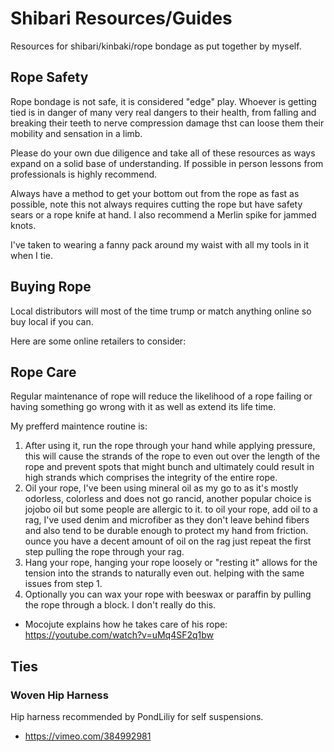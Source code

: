 # Shibari Resources/Guides
Resources for shibari/kinbaki/rope bondage as put together by myself.

## Rope Safety

Rope bondage is not safe, it is considered "edge" play. Whoever is getting tied is in danger of many very real dangers to their health, from falling and breaking their teeth to nerve compression damage thst can loose them their mobility and sensation in a limb.

Please do your own due diligence and take all of these resources as ways expand on a solid base of understanding. If possible in person lessons from professionals is highly recommend.

Always have a method to get your bottom out from the rope as fast as possible, note this not always requires cutting the rope but have safety sears or a rope knife at hand. I also recommend a Merlin spike for jammed knots.

I've taken to wearing a fanny pack around my waist with all my tools in it when I tie.

## Buying Rope

Local distributors will most of the time trump or match anything online so buy local if you can.

Here are some online retailers to consider:

## Rope Care

Regular maintenance of rope will reduce the likelihood of a rope failing or having something go wrong with it as well as extend its life time.

My prefferd maintence routine is:

1. After using it, run the rope through your hand while applying pressure, this will cause the strands of the rope to even out over the length of the rope and prevent spots that might bunch and ultimately could result in high strands which comprises the integrity of the entire rope.
2. Oil your rope, I've been using mineral oil as my go to as it's mostly odorless, colorless and does not go rancid, another popular choice is jojobo oil but some people are allergic to it. to oil your rope, add oil to a rag, I've used denim and microfiber as they don't leave behind fibers and also tend to be durable enough to protect my hand from friction. ounce you have a decent amount of oil on the rag just repeat the first step pulling the rope through your rag.
3. Hang your rope, hanging your rope loosely or "resting it" allows for the tension into the strands to naturally even out. helping with the same issues from step 1.
4. Optionally you can wax your rope with beeswax or paraffin by pulling the rope through a block. I don't really do this.

- Mocojute explains how he takes care of his rope: https://youtube.com/watch?v=uMq4SF2q1bw

## Ties

### Woven Hip Harness
Hip harness recommended by PondLiliy for self suspensions.

- https://vimeo.com/384992981



